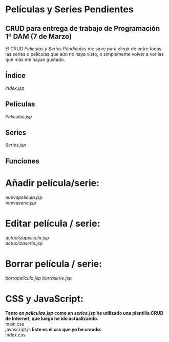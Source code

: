 # Películas y Series Pendientes
## CRUD para entrega de trabajo de Programación 1º DAM (7 de Marzo)

El CRUD *Películas y Series Pendientes* me sirve para elegir de entre todas las series o películas que aún no haya visto, o simplemente volver a ver las que más me hayan gustado.

## Índice
*index.jsp*

## Películas
*Peliculas.jsp*

## Series
*Series.jsp*


## Funciones
# Añadir película/serie:
*nuevapelicula.jsp*<br>
*nuevaserie.jsp*

# Editar película / serie:
*actualizapelicula.jsp*<br>
*actualizaserie.jsp*

# Borrar película / serie:
*borrapelícula.jsp*
*borraserie.jsp*

# CSS y JavaScript:
**Tanto en *peliculas.jsp* como en *series.jsp* he utilizado una plantilla CRUD de Internet, que luego he ido actualizando.**<br>
main.css<br>
javascript.js
**Este es el css que yo he creado:**<br>
index.css
